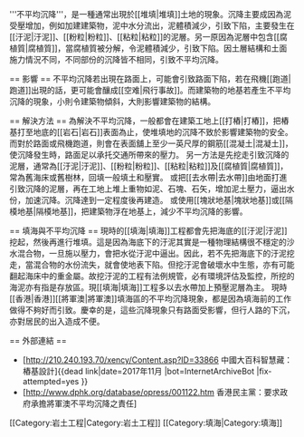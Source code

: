 '''不平均沉降'''，是一種通常出現於[[堆填|堆填]]土地的現象。沉降主要成因為泥受壓增加，例如加建建築物，泥中水分流出，泥體積減少，引致下陷，主要發生在[[汙泥|汙泥]]、[[粉粒|粉粒]]、[[粘粒|粘粒]]的泥層。另一原因為泥層中包含[[腐植質|腐植質]]，當腐植質被分解，令泥體積減少，引致下陷。因土層結構和土面施力情況不同，不同部份的沉降皆不相同，引致不平均沉降。

== 影響 ==
不平均沉降若出現在路面上，可能會引致路面下陷，若在飛機[[跑道|跑道]]出現的話，更可能會釀成[[空难|飛行事故]]。而建築物的地基若產生不平均沉降的現象，小則令建築物傾斜，大則影響建築物的結構。

== 解決方法 ==
為解決不平均沉降，一般都會在建築工地上[[打樁|打樁]]，把樁基打至地底的[[岩石|岩石]]表面為止，使堆填地的沉降不致於影響建築物的安全。
而對於路面或飛機跑道，則會在表面舖上至少一英尺厚的鋼筋[[混凝土|混凝土]]，使沉降發生時，路面足以承托交通所帶來的壓力。
另一方法是先挖走引致沉降的泥層，通常為[[汙泥|汙泥]]、[[粉粒|粉粒]]、[[粘粒|粘粒]]及[[腐植質|腐植質]]，常為舊海床或舊樹林，回填一般填土和壓實。
或把[[去水帶|去水帶]]由地面打進引致沉降的泥層，再在工地上堆上重物如泥、石塊、石矢，增加泥土壓力，逼出水份，加速沉降。沉降達到一定程度後再建造。
或使用[[塊狀地基|塊狀地基]]或[[隔橂地基|隔橂地基]]，把建築物浮在地基上，減少不平均沉降的影響。

== 填海與不平均沉降 ==
現時的[[填海|填海]]工程都會先把海底的[[汙泥|汙泥]]挖起，然後再進行堆填。這是因為海底下的汙泥其實是一種物理結構很不穩定的沙水混合物，一旦施以壓力，會把水從汙泥中逼出。因此，若不先把海底下的汙泥挖走，當混合物的水份流失，就會使地表下陷。但挖汙泥會破壞水中生態，亦有可能翻起海床中的重金屬。故挖汙泥的工程有法例規管，必有環境評估及監控，所挖的海泥亦有指是存放區。現[[填海|填海]]工程多以去水帶加上預壓泥層為主。
現時[[香港|香港]][[將軍澳|將軍澳]]填海區的不平均沉降現象，都是因為填海前的工作做得不夠好而引致。慶幸的是，這些沉降現象只有路面受影響，但行人路的下沉，亦對居民的出入造成不便。

== 外部連結 ==
* [http://210.240.193.70/xency/Content.asp?ID=33866 中國大百科智慧藏：樁基設計]{{dead link|date=2017年11月 |bot=InternetArchiveBot |fix-attempted=yes }}
* [http://www.dphk.org/database/opress/001122.htm 香港民主黨：要求政府承擔將軍澳不平均沉降之責任]

[[Category:岩土工程|Category:岩土工程]]
[[Category:填海|Category:填海]]